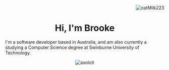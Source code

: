 
<p align="right"> <img src="https://komarev.com/ghpvc/?username=oatMilk223" alt="oatMilk223" /> </p> 

<h1 align="center">Hi, I'm Brooke</h1>
<p>I'm a software developer based in Australia, and am also currently a studying a Computer Science degree at Swinburne University of Technology.</p>
<div align="center">
  <img align="center" alt="axolotl" src="https://i.giphy.com/media/v1.Y2lkPTc5MGI3NjExbnlreDhpNGR3MTJ1eGlnMHF3eWxkYWpiMHoxcTBvaXUxcjUxZnIxMCZlcD12MV9pbnRlcm5hbF9naWZfYnlfaWQmY3Q9Zw/13HBDT4QSTpveU/giphy.gif" />
</div>
